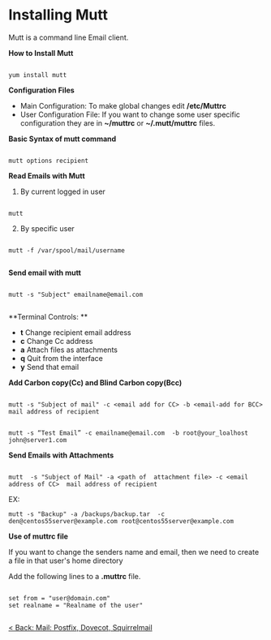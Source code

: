 # Installing Mutt

Mutt is a command line Email client.

**How to Install Mutt**

```

yum install mutt

```

**Configuration Files**

- Main Configuration: To make global changes edit **/etc/Muttrc**
- User Configuration File: If you want to change some user specific configuration they are in **~/muttrc** or **~/.mutt/muttrc** files.

**Basic Syntax of mutt command**

```

mutt options recipient

```

**Read Emails with Mutt**

1. By current logged in user

```

mutt

```

2. By specific user


```

mutt -f /var/spool/mail/username


```


**Send email with mutt**


```

mutt -s "Subject" emailname@email.com


```

**Terminal Controls: **

- **t** Change recipient email address
- **c** Change Cc address
- **a** Attach files as attachments
- **q** Quit from the interface
- **y** Send that email

**Add Carbon copy(Cc) and Blind Carbon copy(Bcc)**

```

mutt -s "Subject of mail" -c <email add for CC> -b <email-add for BCC> mail address of recipient

```


```

mutt -s “Test Email” -c emailname@email.com  -b root@your_loalhost john@server1.com

```

**Send Emails with Attachments**

```

mutt  -s "Subject of Mail" -a <path of  attachment file> -c <email address of CC>  mail address of recipient

```
EX:

```
mutt -s "Backup" -a /backups/backup.tar  -c den@centos55server@example.com root@centos55server@example.com

```

**Use of muttrc file**

If you want to change the senders name and email, then we need to create a file in that user's home directory

Add the following lines to a **.muttrc** file.


```

set from = "user@domain.com"
set realname = "Realname of the user"


```



[< Back: Mail: Postfix, Dovecot, Squirrelmail](https://github.com/sxcdennis/Linux-Guides/blob/master/mail.md "mail")
